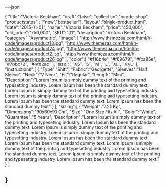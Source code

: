 ---json

{
   "title":"Victoria Beckham",
   "draft":"false",
   "collection":"hcode-shop",
   "productstatus" : ["new","bestseller"],
   "layout":"single-product.html",
   "date":"2015-11-01",
    "name":"Victoria Beckham",
     "price":"450,000",
    "old_price":"750,000",
    "SKU":"01",
    "description":"Victoria Beckham",
    "category":"Asymmetric",
     "image":[
            "http://www.themezaa.com/html/h-code/images/product18.jpg",
            "http://www.themezaa.com/html/h-code/images/product24.jpg",
            "http://www.themezaa.com/html/h-code/images/product2.jpg",
            "http://www.themezaa.com/html/h-code/images/product26.jpg"
         ],
         "color":[
            "#f16b4e",
            "#f69679",
            "#fca95e",
            "#7bbc72",
            "#4fb2ac"
         ],
         "size":[
            "XS",
            "S",
            "M",
            "L",
            "XL",
            "XXL"
         ],
          "instructions":[
             {
               "Type":"Shift",
               "Fabric":"Georgette",
               "Sleeves":"Half Sleeve",
               "Neck":"V Neck",
               "Fit":"Regular",
               "Length":"Mini",
               "Description":"Lorem Ipsum is simply dummy text of the printing and typesetting industry. Lorem Ipsum has been the standard dummy text. Lorem Ipsum is simply dummy text of the printing and typesetting industry. Lorem Ipsum is simply dummy text of the printing and typesetting industry. Lorem Ipsum has been the standard dummy text. Lorem Ipsum has been the standard dummy text"
            }
         ],
         "sizing":[
            {
               "Weight":"7.25 Kg",
               "Dimensions":"90x60x90 Cm",
               "Size":"One Size Fits All",
               "Color":"White",
               "Guarantee":"5 Years",
               "Description":"Lorem Ipsum is simply dummy text of the printing and typesetting industry. Lorem Ipsum has been the standard dummy text. Lorem Ipsum is simply dummy text of the printing and typesetting industry. Lorem Ipsum is simply dummy text of the printing and typesetting industry. Lorem Ipsum has been the standard dummy text. Lorem Ipsum has been the standard dummy text. Lorem Ipsum is simply dummy text of the printing and typesetting industry. Lorem Ipsum has been the standard dummy text. Lorem Ipsum is simply dummy text of the printing and typesetting industry. Lorem Ipsum has been the standard dummy text."
            }
         ]
         

   
}
---
